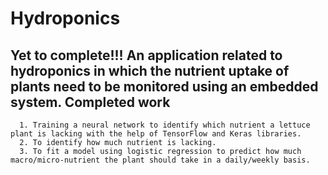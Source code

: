 # Hydroponics
Yet to complete!!!
An application related to hydroponics in which the nutrient uptake of plants need to be monitored using an embedded system.
Completed work
---------------
      1. Training a neural network to identify which nutrient a lettuce plant is lacking with the help of TensorFlow and Keras libraries.
      2. To identify how much nutrient is lacking.
      3. To fit a model using logistic regression to predict how much macro/micro-nutrient the plant should take in a daily/weekly basis.


